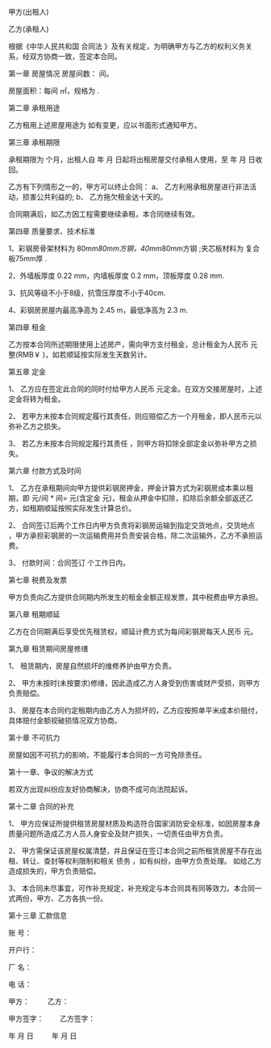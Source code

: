 
 


甲方(出租人)


乙方(承租人)


根据《中华人民共和国
合同法
》及有关规定，为明确甲方与乙方的权利义务关系，经双方协商一致，签定本合同。


第一章 房屋情况 房屋间数： 间。


房屋面积：每间 ㎡，规格为 .


第二章 承租用途


乙方租用上述房屋用途为 如有变更，应以书面形式通知甲方。


第三章 承租期限


承租期限为 个月，出租人自 年 月 日起将出租房屋交付承租人使用，至 年 月 日收回。


乙方有下列情形之一的，甲方可以终止合同： a、 乙方利用承租房屋进行非法活动，损害公共利益的; b、 乙方拖欠租金达十天的。


合同期满后，如乙方因工程需要继续承租，本合同继续有效。


第四章 质量要求、技术标准


1、彩钢房骨架材料为 80mm*80mm方钢，40mm*80mm方钢 ;夹芯板材料为 复合板75mm厚 .


2、外墙板厚度 0.22 mm，内墙板厚度 0.2 mm，顶板厚度 0.28 mm.


3、抗风等级不小于8级，抗雪压厚度不小于40cm.


4、彩钢房房屋内最高净高为 2.45 m，最低净高为 2.3 m.


第四章 租金


乙方按本合同所述期限使用上述房产，需向甲方支付租金，总计租金为人民币 元整(RMB￥ )，如若顺延按实际发生天数另计。


第五章 定金


1、 乙方应在签定此合同的同时付给甲方人民币 元定金。在双方交接房屋时，上述定金将转为租金。


2、 若甲方未按本合同规定履行其责任，则应赔偿乙方一个月租金，即人民币元以弥补乙方之损失。


3、 若乙方未按本合同规定履行其责任 ，则甲方将扣除全部定金以弥补甲方之损失。


第六章 付款方式及时间


1、 乙方在承租期间向甲方提供彩钢房押金，押金计算方式为彩钢房成本乘以租期，即 元/间 * 间= 元(含定金 元)，租金从押金中扣除，扣除后余额全部返还乙方，如租期顺延按照实际发生计算总价。


2、 合同签订后两个工作日内甲方负责将彩钢房运输到指定交货地点，交货地点 ，甲方承担彩钢房的一次运输费用并负责安装合格，除二次运输外，乙方不承担运费。


3、 付款时间：合同签订 个工作日内。


第七章 税费及发票


甲方负责向乙方提供合同期内所发生的租金金额正规发票，其中税费由甲方承担。


第八章 租期顺延


乙方在合同期满后享受优先租赁权，顺延计费方式为每间彩钢房每天人民币 元。


第九章 租赁期间房屋修缮


1、 租赁期内，房屋自然损坏的维修养护由甲方负责。


2、 甲方未按时(未按要求)修缮，因此造成乙方人身受到伤害或财产受损，则甲方负责赔偿。


3、 房屋在本合同约定租期内由乙方人为损坏的，乙方应按照单平米成本价赔付，具体赔付金额视破损情况双方协商。


第十章 不可抗力


房屋如因不可抗力的影响，不能履行本合同的一方可免除责任。


第十一章、争议的解决方式


若双方出现纠纷应友好协商解决，协商不成可向法院起诉。


第十二章 合同的补充


1、 甲方应保证所提供租赁房屋材质及构造符合国家消防安全标准，如因房屋本身质量问题所造成乙方人员人身安全及财产损失，一切责任由甲方负责。


2、 甲方需保证该房屋权属清楚，并且保证在签订本合同之前所租赁房屋不存在出租、转让、查封等权利限制和相关
债务
，如有纠纷，由甲方负责处理。 如给乙方造成损失的，甲方负责赔偿。


3、 本合同未尽事宜，可作补充规定，补充规定与本合同具有同等效力。本合同一式两份，甲方、乙方各执一份。


第十三章 汇款信息


账 号： 



开户行： 



厂 名： 



电 话：


甲方： 　　       乙方：


甲方签字： 　　乙方签字：


年 月 日 　　     年 月 日
 


 

 
 
 
 
 
  


  
 

  


  


  
 
 
 
 

